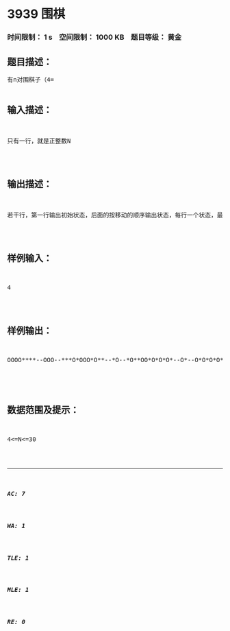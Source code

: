 # 3939 围棋   
### 时间限制： 1 s&nbsp;&nbsp;&nbsp;&nbsp;空间限制： 1000 KB&nbsp;&nbsp;&nbsp;&nbsp;题目等级： 黄金  
## 题目描述：  

<pre>
有n对围棋子（4=<N<=30）排成一行， 开始位置为白子全部在左边，黑子全部在白子的右边，如下图。其中Ｏ表示白子，＊表示黑子。ＯＯＯＯＯ＊＊＊＊＊按如下规则移动棋子：每次必须同时移动相邻的两个棋子，颜色不限，可以左移也可以右移。移动时，必须跳过若干个棋子。最后应成为黑白相间的一行棋子：Ｏ＊Ｏ＊Ｏ＊Ｏ＊Ｏ＊要求输出每次移动后的状态图和达到目标的总步数。 其中， “Ｏ”表示白子，用“＊”表示黑子， 用“＿”表示空格。  

</pre>
  
  
## 输入描述：  

<pre>
只有一行，就是正整数N
</pre>
  
  
## 输出描述：  

<pre>
若干行，第一行输出初始状态，后面的按移动的顺序输出状态，每行一个状态，最后一行输出移动的总步数
</pre>
  
  
## 样例输入：  

<pre>
4
</pre>
  
  
## 样例输出：  

<pre>
OOOO****--OOO--***O*OOO*O**--*O--*O**OO*O*O*O*--O*--O*O*O*O*5  

</pre>
  
  
## 数据范围及提示：  

<pre>
4<=N<=30
</pre>
  
  
***  

##### AC: 7  
##### WA: 1  
##### TLE: 1  
##### MLE: 1  
##### RE: 0  
